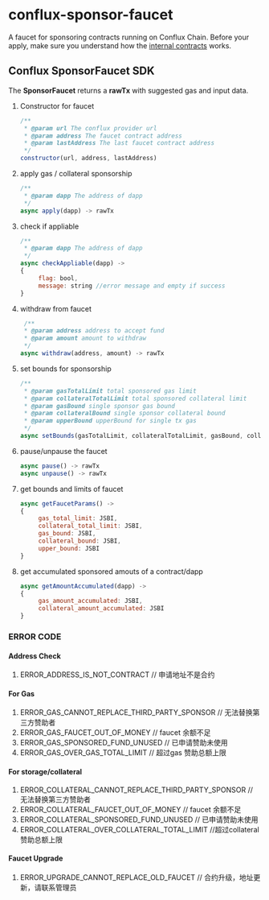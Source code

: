 # conflux-sponsor-faucet

A faucet for sponsoring contracts running on Conflux Chain. Before your apply, make sure you understand how the [internal contracts](https://github.com/Conflux-Chain/conflux-rust/tree/master/internal_contract) works.

## Conflux SponsorFaucet SDK
The **SponsorFaucet** returns a **rawTx** with suggested gas and input data. 

1. Constructor for faucet
   ```js
   /**
    * @param url The conflux provider url 
    * @param address The faucet contract address
    * @param lastAddress The last faucet contract address 
    */
   constructor(url, address, lastAddress)
   ```

2. apply gas / collateral sponsorship 

   ```js
   /**
    * @param dapp The address of dapp 
    */
   async apply(dapp) -> rawTx
   ```

3. check if appliable

   ```js
   /**
    * @param dapp The address of dapp 
    */
   async checkAppliable(dapp) -> 
   {	
     	flag: bool,
     	message: string //error message and empty if success 
   }
   ```
4. withdraw from faucet

   ```js
    /**
    * @param address address to accept fund 
    * @param amount amount to withdraw
    */
   async withdraw(address, amount) -> rawTx
   ```
5. set bounds for sponsorship

   ```js
   /**
    * @param gasTotalLimit total sponsored gas limit
    * @param collateralTotalLimit total sponsored collateral limit
    * @param gasBound single sponsor gas bound
    * @param collateralBound single sponsor collateral bound
    * @param upperBound upperBound for single tx gas
    */
   async setBounds(gasTotalLimit, collateralTotalLimit, gasBound, collateralBound, upperBound) -> rawTx
   ```

6. pause/unpause the faucet

   ```js
   async pause() -> rawTx
   async unpause() -> rawTx
   ```

7. get bounds and limits of faucet

   ```js
   async getFaucetParams() -> 
   {
     	gas_total_limit: JSBI,
     	collateral_total_limit: JSBI,
     	gas_bound: JSBI,
     	collateral_bound: JSBI,
     	upper_bound: JSBI
   }
   ```

8. get accumulated sponsored amouts of a contract/dapp

   ```js
   async getAmountAccumulated(dapp) -> 
   {
    	gas_amount_accumulated: JSBI,
    	collateral_amount_accumulated: JSBI
   }
   ```

### ERROR CODE
#### Address Check
1. ERROR_ADDRESS_IS_NOT_CONTRACT // 申请地址不是合约
#### For Gas
1. ERROR_GAS_CANNOT_REPLACE_THIRD_PARTY_SPONSOR // 无法替换第三方赞助者
2. ERROR_GAS_FAUCET_OUT_OF_MONEY // faucet 余额不足
3. ERROR_GAS_SPONSORED_FUND_UNUSED // 已申请赞助未使用
4. ERROR_GAS_OVER_GAS_TOTAL_LIMIT // 超过gas 赞助总额上限
#### For storage/collateral
1. ERROR_COLLATERAL_CANNOT_REPLACE_THIRD_PARTY_SPONSOR // 无法替换第三方赞助者
2. ERROR_COLLATERAL_FAUCET_OUT_OF_MONEY // faucet 余额不足
3. ERROR_COLLATERAL_SPONSORED_FUND_UNUSED // 已申请赞助未使用
4. ERROR_COLLATERAL_OVER_COLLATERAL_TOTAL_LIMIT //超过collateral 赞助总额上限
#### Faucet Upgrade
1. ERROR_UPGRADE_CANNOT_REPLACE_OLD_FAUCET // 合约升级，地址更新，请联系管理员